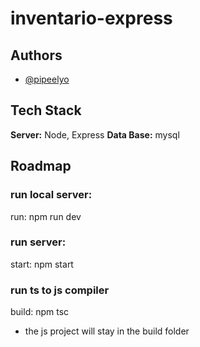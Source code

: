 # inventario-express


## Authors

- [@pipeelyo](https://github.com/afgarciac02)

## Tech Stack

**Server:** Node, Express
**Data Base:** mysql

## Roadmap

### run local server:
run: npm run dev

### run server:
start: npm start

### run ts to js compiler 
build: npm tsc
  - the js project will stay in the build folder 
